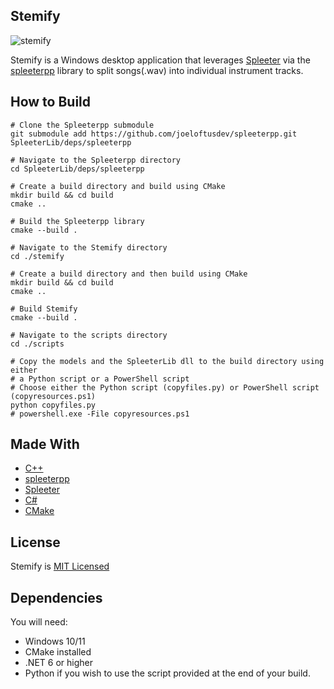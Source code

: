 ## Stemify

![stemify](https://github.com/joeloftusdev/stemify/assets/152509645/921ab995-b461-443f-9ecc-2a2ecaa0b8df)

Stemify is a Windows desktop application that leverages [Spleeter](https://github.com/deezer/spleeter) via the 
 [spleeterpp](https://github.com/joeloftusdev/spleeterpp) library  to split songs(.wav) into individual instrument tracks.
## How to Build
```
# Clone the Spleeterpp submodule
git submodule add https://github.com/joeloftusdev/spleeterpp.git SpleeterLib/deps/spleeterpp

# Navigate to the Spleeterpp directory
cd SpleeterLib/deps/spleeterpp

# Create a build directory and build using CMake
mkdir build && cd build
cmake ..

# Build the Spleeterpp library
cmake --build .

# Navigate to the Stemify directory
cd ./stemify

# Create a build directory and then build using CMake
mkdir build && cd build
cmake ..

# Build Stemify
cmake --build . 

# Navigate to the scripts directory
cd ./scripts

# Copy the models and the SpleeterLib dll to the build directory using either
# a Python script or a PowerShell script
# Choose either the Python script (copyfiles.py) or PowerShell script (copyresources.ps1)
python copyfiles.py
# powershell.exe -File copyresources.ps1

```
## Made With
* [C++](https://isocpp.org/)
* [spleeterpp](https://github.com/joeloftusdev/spleeterpp)
* [Spleeter](https://github.com/deezer/spleeter)
* [C#](https://learn.microsoft.com/en-us/dotnet/csharp/)
* [CMake](https://cmake.org/)

## License 
Stemify is [MIT Licensed](https://github.com/joeloftusdev/stemify/blob/main/LICENSE)

## Dependencies
You will need:
* Windows 10/11
* CMake installed
* .NET 6 or higher
* Python if you wish to use the script provided at the end of your build.
